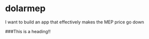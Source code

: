 # dolarmep
I want to build an app that effectively makes the MEP price go down


###This is a heading!!
